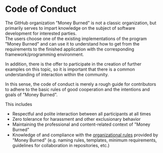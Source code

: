 # Code of Conduct

The GitHub organization "Money Burned" is not a classic organization, but primarily serves to impart knowledge on the subject of software development for interested parties.  
The users choose one of the existing implementations of the program "Money Burned" and can use it to understand how to get from the requirements to the finished application with the corresponding framework/programming environment.  

In addition, there is the offer to participate in the creation of further examples on this topic, so it is important that there is a common understanding of interaction within the community.  

In this sense, the code of conduct is merely a rough guide for contributors to adhere to the basic rules of good cooperation and the intentions and goals of "Money Burned".  

This includes  
- Respectful and polite interaction between all participants at all times
- Zero tolerance for harassment and other exclusionary behavior
- Maintaining the professional and content-related context of "Money Burned"
- Knowledge of and compliance with the [organizational rules](./CONTRIBUTING.md) provided by "Money Burned" (e.g. naming rules, templates, minimum requirements, guidelines for collaboration in repositories, etc.)
